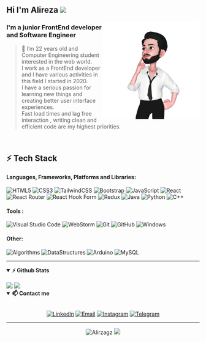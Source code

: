 ## Hi I'm Alireza <img src="https://media.giphy.com/media/hvRJCLFzcasrR4ia7z/giphy.gif" width="25px">

<a href="#"><img src="assets/Alirza.png" align="right" height="255"/></a>
### I'm a junior FrontEnd developer and Software Engineer

> 👀 I’m 22 years old and Computer Engineering student interested in the web world.<br>
> I work as a FrontEnd developer and I have various activities in this field I started in 2020.<br>
> I have a serious passion for learning new things and creating better user interface experiences.<br>
>  Fast load times and lag free interaction , writing clean and efficient code are my highest priorities.<br>

<br>

## ⚡ Tech Stack

#### Languages, Frameworks, Platforms and Libraries: <br>
![HTML5](https://img.shields.io/badge/html5-%23E34F26.svg?style=for-the-badge&logo=html5&logoColor=white)
![CSS3](https://img.shields.io/badge/css3-%231572B6.svg?style=for-the-badge&logo=css3&logoColor=white)
![TailwindCSS](https://img.shields.io/badge/tailwindcss-%2338B2AC.svg?style=for-the-badge&logo=tailwind-css&logoColor=white)
![Bootstrap](https://img.shields.io/badge/bootstrap-%23563D7C.svg?style=for-the-badge&logo=bootstrap&logoColor=white)
![JavaScript](https://img.shields.io/badge/javascript-%23323330.svg?style=for-the-badge&logo=javascript&logoColor=%23F7DF1E)
![React](https://img.shields.io/badge/react-%2320232a.svg?style=for-the-badge&logo=react&logoColor=%2361DAFB)
![React Router](https://img.shields.io/badge/React_Router-CA4245?style=for-the-badge&logo=react-router&logoColor=white)
![React Hook Form](https://img.shields.io/badge/React%20Hook%20Form-%23EC5990.svg?style=for-the-badge&logo=reacthookform&logoColor=white)
![Redux](https://img.shields.io/badge/redux-%23593d88.svg?style=for-the-badge&logo=redux&logoColor=white)
![Java](https://img.shields.io/badge/java-%23ED8B00.svg?style=for-the-badge&logo=java&logoColor=white)
![Python](https://img.shields.io/badge/python-3670A0?style=for-the-badge&logo=python&logoColor=ffdd54)
![C++](https://img.shields.io/badge/c++-%2300599C.svg?style=for-the-badge&logo=c%2B%2B&logoColor=white)


#### Tools : <br>
![Visual Studio Code](https://img.shields.io/badge/Visual%20Studio%20Code-0078d7.svg?style=for-the-badge&logo=visual-studio-code&logoColor=white)
![WebStorm](https://img.shields.io/badge/webstorm-143?style=for-the-badge&logo=webstorm&logoColor=white&color=black)
![Git](https://img.shields.io/badge/git-%23F05033.svg?style=for-the-badge&logo=git&logoColor=white)
![GitHub](https://img.shields.io/badge/github-%23121011.svg?style=for-the-badge&logo=github&logoColor=white)
![Windows](https://img.shields.io/badge/Windows-0078D6?style=for-the-badge&logo=windows&logoColor=white)

#### Other: <br>
![Algorithms](https://img.shields.io/badge/-Algorithms-1C78C0?style=for-the-badge&logo=Algorithms&logoColor=white)
![DataStructures](https://img.shields.io/badge/-Data%20Structures-E4405F?style=for-the-badge&logo=DataStructures&logoColor=white")
![Arduino](https://img.shields.io/badge/-Arduino-23A9F2?style=for-the-badge&logo=Arduino&logoColor=white)
![MySQL](https://img.shields.io/badge/mysql-%2300f.svg?style=for-the-badge&logo=mysql&logoColor=white)

<hr>

<details open>	
  <summary><b>⚡ Github Stats</b></summary>
  <br>
  <img src="https://github-readme-stats.vercel.app/api?username=alirza-gz&show_icons=true" height="160" />
  <img src="https://github-readme-stats.vercel.app/api/top-langs/?username=alirza-gz&layout=compact&langs_count=10&hide_border=true" height="160" />
</details>

<details open>
<summary> <b>📫 Contact me </b></summary>
 <br>
  <p align="center">
  <a href="https://www.linkedin.com/in/alirzagz/"><img alt="LinkedIn" src="https://img.shields.io/badge/Linkedin-alirzagz-blue?style=for-the-badge&logo=linkedin"></a>
  <a href="mailto:alireza.niceee@gmail.com"><img alt="Email" src="https://img.shields.io/badge/Email-alireza.niceee@gmail.com-orange?style=for-the-badge&logo=gmail"></a>
  <a href="https://www.instagram.com/Alirzagz"><img alt="Instagram" src="https://img.shields.io/badge/Instagram-alirzagz-red?style=for-the-badge&logo=instagram"></a>
  <a href="https://www.t.me/alirzagz"><img alt="Telegram" src="https://img.shields.io/badge/Telegram-alirzagz-blue?style=for-the-badge&logo=telegram"></a>
  </p>
</details>

<hr>

<p align="center">
  <img src="https://komarev.com/ghpvc/?username=alirza-gz" alt="Alirzagz" />
    <a href="https://github.com/alirza-gz/"><img src="https://img.shields.io/github/followers/alirza-gz?style=flat-square?color=%234CC61E&label=GitHub%20Followers%20"/></a>
</p>
